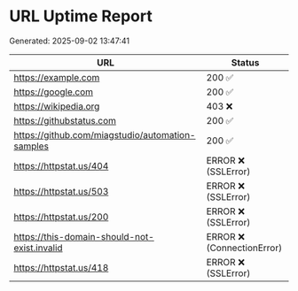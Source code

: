 # URL Uptime Report

Generated: 2025-09-02 13:47:41

| URL | Status |
|---|---|
| https://example.com | 200 ✅ |
| https://google.com | 200 ✅ |
| https://wikipedia.org | 403 ❌ |
| https://githubstatus.com | 200 ✅ |
| https://github.com/miagstudio/automation-samples | 200 ✅ |
| https://httpstat.us/404 | ERROR ❌ (SSLError) |
| https://httpstat.us/503 | ERROR ❌ (SSLError) |
| https://httpstat.us/200 | ERROR ❌ (SSLError) |
| https://this-domain-should-not-exist.invalid | ERROR ❌ (ConnectionError) |
| https://httpstat.us/418 | ERROR ❌ (SSLError) |
